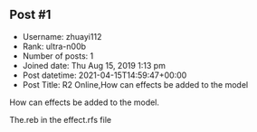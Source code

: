 ## Post #1
- Username: zhuayi112
- Rank: ultra-n00b
- Number of posts: 1
- Joined date: Thu Aug 15, 2019 1:13 pm
- Post datetime: 2021-04-15T14:59:47+00:00
- Post Title: R2 Online,How can effects be added to the model

How can effects be added to the model.

The.reb in the effect.rfs file
